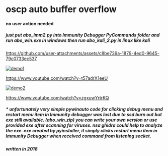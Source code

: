 # oscp auto buffer overflow

#### no user action needed
##### just put abo_imm2.py into Immunity Debugger PyCommands folder and run abo_win.exe in windows then run abo_kali_2.py in linux like kali

https://github.com/user-attachments/assets/c8be739a-1879-4ed0-9645-79c0733ec537

[![demo1](http://img.youtube.com/vi/t57adrX1eeU/0.jpg)](http://www.youtube.com/watch?v=t57adrX1eeU "demo1")

https://www.youtube.com/watch?v=t57adrX1eeU

[![demo2](http://img.youtube.com/vi/zgxuwYrtrKQ/0.jpg)](http://www.youtube.com/watch?v=zgxuwYrtrKQ "demo2")

https://www.youtube.com/watch?v=zgxuwYrtrKQ

##### * unfortunately very simple pywinauto code for clicking debug menu and restart menu item in Immunity debugger was lost due to ssd burn out but exe still available. (abo_win.zip) you can write your own version or use provided exe after scanning for viruses. nsa ghidra could help to analyze the exe. exe created by pyinstaller, it simply clicks restart menu item in Immunity Debugger when received command from listening socket.

##### written in 2018
